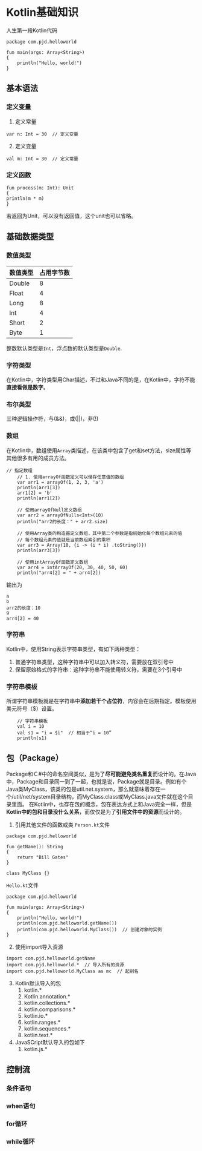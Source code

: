 # Kotlin基础知识
人生第一段Kotlin代码
```
package com.pjd.helloworld

fun main(args: Array<String>)
{
    println("Hello, world!")
}
```
## 基本语法
### 定义变量
1. 定义常量
```
var n: Int = 30  // 定义变量
```
2. 定义变量
```
val m: Int = 30  // 定义常量
```
### 定义函数
```
fun process(m: Int): Unit
{
println(m * m)
}
```
若返回为Unit，可以没有返回值，这个unit也可以省略。
## 基础数据类型
### 数值类型
数值类型 | 占用字节数
-------- | ---------
Double | 8
Float | 4
Long | 8
Int | 4
Short | 2
Byte | 1

整数默认类型是`Int`，浮点数的默认类型是`Double`.
### 字符类型
在Kotlin中，字符类型用Char描述，不过和Java不同的是，在Kotlin中，字符不能**直接看做是数字**。
### 布尔类型
三种逻辑操作符，与(&&)，或(||)，非(!)
### 数组
在Kotlin中，数组使用`Array`类描述，在该类中包含了get和set方法，size属性等其他很多有用的成员方法。
```
// 指定数组
    // 1. 使用arrayOf函数定义可以储存任意值的数组
    var arr1 = arrayOf(1, 2, 3, 'a')
    println(arr1[3])
    arr1[2] = 'b'
    println(arr1[2])

    // 使用arrayOfNull定义数组
    var arr2 = arrayOfNulls<Int>(10)
    println("arr2的长度：" + arr2.size)

    // 使用Array类的构造器定义数组，其中第二个参数是指初始化每个数组元素的值
    // 每个数组元素的值就是当前数组索引的乘积
    var arr3 = Array(10, {i -> (i * i) .toString()})
    println(arr3[3])

    // 使用intArrayOf函数定义数组
    var arr4 = intArrayOf(20, 30, 40, 50, 60)
    println("arr4[2] = " + arr4[2])
```
输出为
```
a
b
arr2的长度：10
9
arr4[2] = 40
```
### 字符串
Kotlin中，使用String表示字符串类型，有如下两种类型：
1. 普通字符串类型，这种字符串中可以加入转义符，需要放在双引号中
2. 保留原始格式的字符串：这种字符串不能使用转义符，需要在3个引号中
### 字符串模板
所谓字符串模板就是在字符串中**添加若干个占位符**，内容会在后期指定。模板使用美元符号（$）设置。
```
    // 字符串模板
    val i = 10
    val s1 = "i = $i"  // 相当于“i = 10”
    println(s1)
```
## 包（Package）
Package和Ｃ#中的命名空间类似，是为了**尽可能避免类名重复**而设计的。在Java中，Package和目录同一到了一起，也就是说，Package就是目录。例如有个Java类MyClass，该类的包是util.net.system，那么就意味着存在一个/util/net/system目录结构，而MyClass.class或MyClass.java文件就在这个目录里面。
在Kotlin中，也存在包的概念，包在表达方式上和Java完全一样，但是**Kotlin中的包和目录没什么关系**，而仅仅是为了**引用文件中的资源**而设计的。
1. 引用其他文件的函数或类
`Person.kt`文件
```
package com.pjd.helloworld

fun getName(): String
{
    return "Bill Gates"
}

class MyClass {}
```
`Hello.kt`文件
```
package com.pjd.helloworld

fun main(args: Array<String>)
{
    println("Hello, world!")
    println(com.pjd.helloworld.getName())
    println(com.pjd.helloworld.MyClass())  // 创建对象的实例
}

```
2. 使用import导入资源
```
import com.pjd.helloworld.getName
import com.pjd.helloworld.*  // 导入所有的资源
import com.pjd.helloworld.MyClass as mc  // 起别名
```
3. Kotlin默认导入的包
    1. kotlin.*
    2. Kotlin.annotation.*
    3. kotlin.collections.*
    4. kotlin.comparisons.*
    5. kotlin.io.*
    6. kotlin.ranges.*
    7. kotlin.sequences.*
    8. kotlin.text.*
4. JavaSCript默认导入的包如下
    1. kotlin.js.*
## 控制流
### 条件语句
### when语句
### for循环
### while循环
